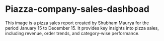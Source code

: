 # Piazza-company-sales-dashboad
This image is a pizza sales report created by Shubham Maurya for the period January 15 to December 15. It provides key insights into pizza sales, including revenue, order trends, and category-wise performance.
